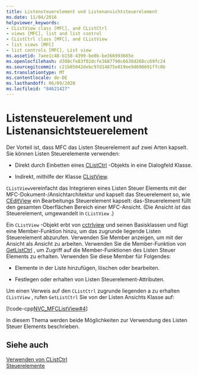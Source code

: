 ```yaml
---
title: Listensteuerelement und Listenansichtsteuerelement
ms.date: 11/04/2016
helpviewer_keywords:
- CListView class [MFC], and CListCtrl
- views [MFC], list and list control
- CListCtrl class [MFC], and CListView
- list views [MFC]
- list controls [MFC], List view
ms.assetid: 7aee1c48-b158-4399-be0b-be366993665e
ms.openlocfilehash: d308cfe83f02dcfe3687790c6638d268cc69fc24
ms.sourcegitcommit: c21b05042debc97d14875e019ee9d698691ffc0b
ms.translationtype: MT
ms.contentlocale: de-DE
ms.lasthandoff: 06/09/2020
ms.locfileid: "84621427"
---
```

# <a name="list-control-and-list-view"></a>Listensteuerelement und Listenansichtsteuerelement

Der Vorteil ist, dass MFC das Listen Steuerelement auf zwei Arten kapselt. Sie können Listen Steuerelemente verwenden:

- Direkt durch Einbetten eines [CListCtrl](reference/clistctrl-class.md) -Objekts in eine Dialogfeld Klasse.

- Indirekt, mithilfe der Klasse [CListView](reference/clistview-class.md).

`CListView`vereinfacht das Integrieren eines Listen Steuer Elements mit der MFC-Dokument-/Ansichtarchitektur und kapselt das Steuerelement so, wie [CEditView](reference/ceditview-class.md) ein Bearbeitungs Steuerelement kapselt: das-Steuerelement füllt den gesamten Oberflächen Bereich einer MFC-Ansicht. (Die Ansicht *ist* das Steuerelement, umgewandelt in `CListView` .)

Ein `CListView` -Objekt erbt von [cctrlview](reference/cctrlview-class.md) und seinen Basisklassen und fügt eine Member-Funktion hinzu, um das zugrunde liegende Listen Steuerelement abzurufen. Verwenden Sie Member anzeigen, um mit der Ansicht als Ansicht zu arbeiten. Verwenden Sie die Member-Funktion von [GetListCtrl](reference/clistview-class.md#getlistctrl) , um Zugriff auf die Member-Funktionen des Listen Steuer Elements zu erhalten. Verwenden Sie diese Member für Folgendes:

- Elemente in der Liste hinzufügen, löschen oder bearbeiten.

- Festlegen oder erhalten von Listen Steuerelement-Attributen.

Um einen Verweis auf den `CListCtrl` zugrunde liegenden a zu erhalten `CListView` , rufen `GetListCtrl` Sie von der Listen Ansichts Klasse auf:

[!code-cpp[NVC_MFCListView#4](../atl/reference/codesnippet/cpp/list-control-and-list-view_1.cpp)]

In diesem Thema werden beide Möglichkeiten zur Verwendung des Listen Steuer Elements beschrieben.

## <a name="see-also"></a>Siehe auch

[Verwenden von CListCtrl](using-clistctrl.md)<br/>
[Steuerelemente](controls-mfc.md)
